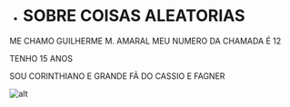 - # SOBRE COISAS ALEATORIAS
ME CHAMO GUILHERME M. AMARAL MEU NUMERO DA CHAMADA É 12

TENHO 15 ANOS 

SOU CORINTHIANO E GRANDE FÃ DO CASSIO E FAGNER

![alt](https://cdn.dol.com.br/img/Artigo-Destaque/780000/1200x0/Untitled-design---2022-12-16T084518170_00786759_0_-3.webp?fallback=https%3A%2F%2Fcdn.dol.com.br%2Fimg%2FArtigo-Destaque%2F780000%2FUntitled-design---2022-12-16T084518170_00786759_0_.png%3Fxid%3D2500699&xid=2500699)
